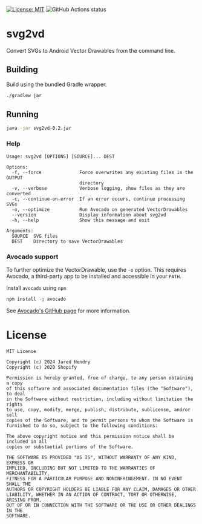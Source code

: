 [![License: MIT](https://img.shields.io/badge/License-MIT-yellow.svg)](https://opensource.org/licenses/MIT) ![GitHub Actions status](https://github.com/Shopify/svg2vd/workflows/Java%20CI/badge.svg)

# svg2vd
Convert SVGs to Android Vector Drawables from the command line.

## Building

Build using the bundled Gradle wrapper.

```bash
./gradlew jar
```


## Running

```bash
java -jar svg2vd-0.2.jar
```

### Help

```
Usage: svg2vd [OPTIONS] [SOURCE]... DEST

Options:
  -f, --force              Force overwrites any existing files in the OUTPUT
                           directory
  -v, --verbose            Verbose logging, show files as they are converted
  -c, --continue-on-error  If an error occurs, continue processing SVGs
  -o, --optimize           Run Avocado on generated VectorDrawables
  --version                Display information about svg2vd
  -h, --help               Show this message and exit

Arguments:
  SOURCE  SVG files
  DEST    Directory to save VectorDrawables
```

### Avocado support

To further optimize the VectorDrawable, use the `-o` option. This requires Avocado, a third-party app to be installed and accessible in your `PATH`.

Install `avocado` using `npm`

```bash
npm install -g avocado
```

See [Avocado's GitHub page](https://github.com/alexjlockwood/avocado) for more information.

# License

    MIT License

    Copyright (c) 2024 Jared Hendry
    Copyright (c) 2020 Shopify
    
    Permission is hereby granted, free of charge, to any person obtaining a copy
    of this software and associated documentation files (the "Software"), to deal
    in the Software without restriction, including without limitation the rights
    to use, copy, modify, merge, publish, distribute, sublicense, and/or sell
    copies of the Software, and to permit persons to whom the Software is
    furnished to do so, subject to the following conditions:
    
    The above copyright notice and this permission notice shall be included in all
    copies or substantial portions of the Software.
    
    THE SOFTWARE IS PROVIDED "AS IS", WITHOUT WARRANTY OF ANY KIND, EXPRESS OR
    IMPLIED, INCLUDING BUT NOT LIMITED TO THE WARRANTIES OF MERCHANTABILITY,
    FITNESS FOR A PARTICULAR PURPOSE AND NONINFRINGEMENT. IN NO EVENT SHALL THE
    AUTHORS OR COPYRIGHT HOLDERS BE LIABLE FOR ANY CLAIM, DAMAGES OR OTHER
    LIABILITY, WHETHER IN AN ACTION OF CONTRACT, TORT OR OTHERWISE, ARISING FROM,
    OUT OF OR IN CONNECTION WITH THE SOFTWARE OR THE USE OR OTHER DEALINGS IN THE
    SOFTWARE.

